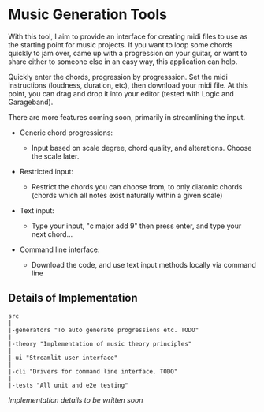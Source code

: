 # Music Generation Tools

With this tool, I aim to provide an interface for creating midi files to use as the starting point for music projects. If you want to loop some chords quickly to jam over, came up with a progression on your guitar, or want to share either to someone else in an easy way, this application can help. 

Quickly enter the chords, progression by progresssion. Set the midi instructions (loudness, duration, etc), then download your midi file. At this point, you can drag and drop it into your editor (tested with Logic and Garageband).

There are more features coming soon, primarily in streamlining the input. 

* Generic chord progressions:
    * Input based on scale degree, chord quality, and alterations. Choose the scale later.
* Restricted input:
    * Restrict the chords you can choose from, to only diatonic chords (chords which all notes exist naturally within a given scale)
* Text input: 
    * Type your input, "c major add 9" then press enter, and type your next chord...

* Command line interface:
    * Download the code, and use text input methods locally via command line




## Details of Implementation

```
src
|
|-generators "To auto generate progressions etc. TODO"
|
|-theory "Implementation of music theory principles"
|
|-ui "Streamlit user interface"
|
|-cli "Drivers for command line interface. TODO"
|
|-tests "All unit and e2e testing"
```


*Implementation details to be written soon*